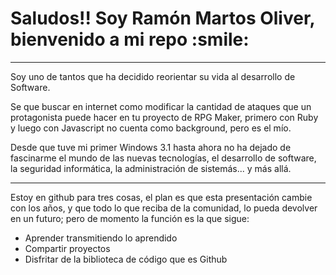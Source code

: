 <h1>Saludos!! Soy Ramón Martos Oliver, bienvenido a mi repo :smile:</h1> 

_____

Soy uno de tantos que ha decidido reorientar su vida al desarrollo de Software.

Se que buscar en internet como modificar la cantidad de ataques que un protagonista puede hacer en tu proyecto de RPG Maker, primero con Ruby y luego con Javascript no cuenta como background, pero es el mío.

Desde que tuve mi primer Windows 3.1 hasta ahora no ha dejado de fascinarme el mundo de las nuevas tecnologías, el desarrollo de software, la seguridad informática, la administración de sistemás... y más allá.

_______

Estoy en github para tres cosas, el plan es que esta presentación cambie con los años, y que todo lo que reciba de la comunidad, lo pueda devolver en un futuro; pero de momento la función es la que sigue:

<ul>
  <li>Aprender transmitiendo lo aprendido</li>
  <li> Compartir proyectos </li>
  <li>Disfritar de la biblioteca de código que es Github</li></li>
</ul>
